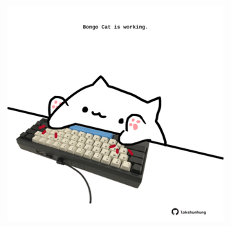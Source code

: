 <!-- built at 01/07/2022, 23:00:58 UTC -->
<p align="center">
  <img width="500" height="500" src="./ReadmeImage.svg">
</p>
